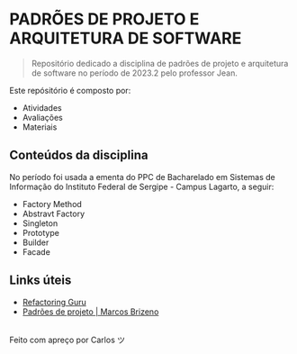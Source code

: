 # PADRÕES DE PROJETO E ARQUITETURA DE SOFTWARE

> Repositório dedicado a disciplina de padrões de projeto e 
> arquitetura de software no período de 2023.2 pelo professor
> Jean.

Este repósitório é composto por:

- Atividades
- Avaliações
- Materiais

## Conteúdos da disciplina

No período foi usada a ementa do PPC de Bacharelado em Sistemas 
de Informação do Instituto Federal de Sergipe - Campus Lagarto, 
a seguir:

- Factory Method
- Abstravt Factory
- Singleton
- Prototype
- Builder
- Facade

## Links úteis

- [Refactoring Guru](https://refactoring.guru/pt-br)
- [Padrões de projeto | Marcos Brizeno](https://brizeno.wordpress.com/padroes/)

<br/> Feito com apreço por Carlos ツ